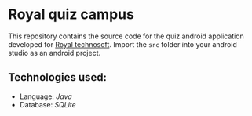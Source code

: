 # Royal quiz campus

This repository contains the source code for the quiz android application developed for [Royal technosoft](https://royaltechnosoft.com/). Import the ```src```  folder into your android studio as an android project.

## Technologies used:
* Language: <i>Java</i>
* Database: <i>SQLite</i>